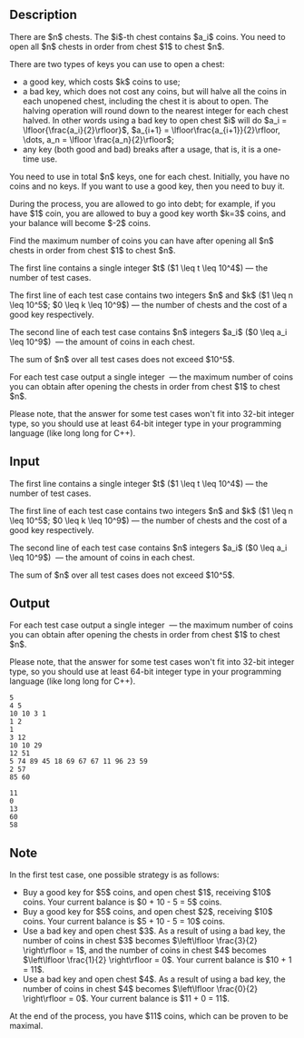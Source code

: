 ## Description

<div><p>There are $n$ chests. The $i$-th chest contains $a_i$ coins. You need to open all $n$ chests <span class="tex-font-style-bf">in order from chest </span>$1$<span class="tex-font-style-bf"> to chest </span>$n$.</p><p>There are two types of keys you can use to open a chest: </p><ul> <li> a good key, which costs $k$ coins to use; </li><li> a bad key, which does not cost any coins, but will halve all the coins in each unopened chest, <span class="tex-font-style-bf">including the chest it is about to open</span>. The halving operation <span class="tex-font-style-bf">will round down</span> to the nearest integer for each chest halved. In other words using a bad key to open chest $i$ will do $a_i = \lfloor{\frac{a_i}{2}\rfloor}$, $a_{i+1} = \lfloor\frac{a_{i+1}}{2}\rfloor, \dots, a_n = \lfloor \frac{a_n}{2}\rfloor$; </li><li> any key (both good and bad) breaks after a usage, that is, it is a one-time use. </li></ul><p>You need to use in total $n$ keys, one for each chest. Initially, you have no coins and no keys. If you want to use a good key, then you need to buy it.</p><p>During the process, you are allowed to go into debt; for example, if you have $1$ coin, you are allowed to buy a good key worth $k=3$ coins, and your balance will become $-2$ coins.</p><p>Find the maximum number of coins you can have after opening all $n$ chests in order from chest $1$ to chest $n$.</p></div><div class="input-specification"><p>The first line contains a single integer $t$ ($1 \leq t \leq 10^4$)&nbsp;— the number of test cases.</p><p>The first line of each test case contains two integers $n$ and $k$ ($1 \leq n \leq 10^5$; $0 \leq k \leq 10^9$)&nbsp;— the number of chests and the cost of a good key respectively.</p><p>The second line of each test case contains $n$ integers $a_i$ ($0 \leq a_i \leq 10^9$) &nbsp;— the amount of coins in each chest.</p><p>The sum of $n$ over all test cases does not exceed $10^5$.</p></div><div class="output-specification"><p>For each test case output a single integer &nbsp;— the maximum number of coins you can obtain after opening the chests in order from chest $1$ to chest $n$.</p><p>Please note, that the answer for some test cases won't fit into 32-bit integer type, so you should use at least 64-bit integer type in your programming language (like <span class="tex-font-style-tt">long long</span> for C++).</p></div>

## Input

<p>The first line contains a single integer $t$ ($1 \leq t \leq 10^4$)&nbsp;— the number of test cases.</p><p>The first line of each test case contains two integers $n$ and $k$ ($1 \leq n \leq 10^5$; $0 \leq k \leq 10^9$)&nbsp;— the number of chests and the cost of a good key respectively.</p><p>The second line of each test case contains $n$ integers $a_i$ ($0 \leq a_i \leq 10^9$) &nbsp;— the amount of coins in each chest.</p><p>The sum of $n$ over all test cases does not exceed $10^5$.</p>

## Output

<p>For each test case output a single integer &nbsp;— the maximum number of coins you can obtain after opening the chests in order from chest $1$ to chest $n$.</p><p>Please note, that the answer for some test cases won't fit into 32-bit integer type, so you should use at least 64-bit integer type in your programming language (like <span class="tex-font-style-tt">long long</span> for C++).</p>





```input1|2,3,6,7,10,11
5
4 5
10 10 3 1
1 2
1
3 12
10 10 29
12 51
5 74 89 45 18 69 67 67 11 96 23 59
2 57
85 60
```




```output1
11
0
13
60
58
```



## Note

<p>In the first test case, one possible strategy is as follows: </p><ul> <li> Buy a good key for $5$ coins, and open chest $1$, receiving $10$ coins. Your current balance is $0 + 10 - 5 = 5$ coins. </li><li> Buy a good key for $5$ coins, and open chest $2$, receiving $10$ coins. Your current balance is $5 + 10 - 5 = 10$ coins. </li><li> Use a bad key and open chest $3$. As a result of using a bad key, the number of coins in chest $3$ becomes $\left\lfloor \frac{3}{2} \right\rfloor = 1$, and the number of coins in chest $4$ becomes $\left\lfloor \frac{1}{2} \right\rfloor = 0$. Your current balance is $10 + 1 = 11$. </li><li> Use a bad key and open chest $4$. As a result of using a bad key, the number of coins in chest $4$ becomes $\left\lfloor \frac{0}{2} \right\rfloor = 0$. Your current balance is $11 + 0 = 11$. </li></ul> At the end of the process, you have $11$ coins, which can be proven to be maximal.
